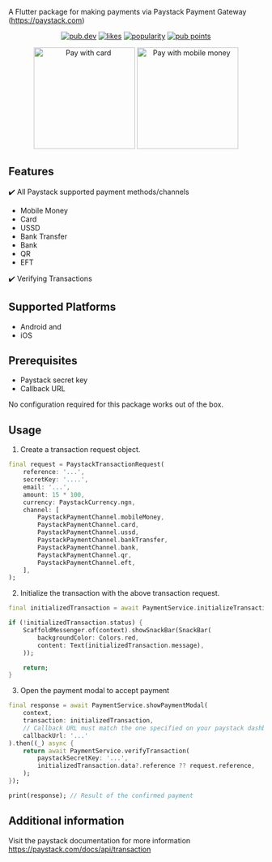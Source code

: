 A Flutter package for making payments via Paystack Payment Gateway (https://paystack.com)

<p align="center">
  <a href="https://pub.dev/packages/flutter_paystack_max"><img src="https://img.shields.io/pub/v/aella_paystack.svg" alt="pub.dev"></a>
  <a href="https://pub.dev/packages/flutter_paystack_max/score"><img src="https://img.shields.io/pub/likes/aella_paystack" alt="likes"></a>
  <a href="https://pub.dev/packages/flutter_paystack_max/score"><img src="https://img.shields.io/pub/popularity/aella_paystack" alt="popularity"></a>
  <a href="https://pub.dev/packages/flutter_paystack_max/score"><img src="https://img.shields.io/pub/points/aella_paystack" alt="pub points"></a>
</p>

<p align="center">
   <img src="https://github.com/binemmanuel/flutter_paystack_max/blob/main/assets/gifs/payment-with-card.gif?raw=true" width="200" alt="Pay with card">
  <img src="https://github.com/binemmanuel/flutter_paystack_max/blob/main/assets/gifs/payment-with-mobile-money.gif?raw=true" width="200" alt="Pay with mobile money">
</p>

## Features

:heavy_check_mark: All Paystack supported payment methods/channels

-   Mobile Money
-   Card
-   USSD
-   Bank Transfer
-   Bank
-   QR
-   EFT

:heavy_check_mark: Verifying Transactions

## Supported Platforms

-   Android and
-   iOS

## Prerequisites

-   Paystack secret key
-   Callback URL

No configuration required for this package works out of the box.

## Usage

1. Create a transaction request object.

```dart
final request = PaystackTransactionRequest(
    reference: '...',
    secretKey: '....',
    email: '...',
    amount: 15 * 100,
    currency: PaystackCurrency.ngn,
    channel: [
        PaystackPaymentChannel.mobileMoney,
        PaystackPaymentChannel.card,
        PaystackPaymentChannel.ussd,
        PaystackPaymentChannel.bankTransfer,
        PaystackPaymentChannel.bank,
        PaystackPaymentChannel.qr,
        PaystackPaymentChannel.eft,
    ],
);
```

2. Initialize the transaction with the above transaction request.

```dart
final initializedTransaction = await PaymentService.initializeTransaction(request);

if (!initializedTransaction.status) {
    ScaffoldMessenger.of(context).showSnackBar(SnackBar(
        backgroundColor: Colors.red,
        content: Text(initializedTransaction.message),
    ));

    return;
}
```

3. Open the payment modal to accept payment

```dart
final response = await PaymentService.showPaymentModal(
    context,
    transaction: initializedTransaction,
    // Callback URL must match the one specified on your paystack dashboard,
    callbackUrl: '...'
).then((_) async {
    return await PaymentService.verifyTransaction(
        paystackSecretKey: '...',
        initializedTransaction.data?.reference ?? request.reference,
    );
});

print(response); // Result of the confirmed payment
```

## Additional information

Visit the paystack documentation for more information https://paystack.com/docs/api/transaction
